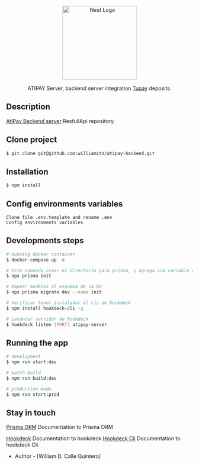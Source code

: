 

<p align="center">
  <a href="https://nodejs.org/en" target="blank">
    <img src="https://www.svgrepo.com/show/376337/node-js.svg" width="200" alt="Nest Logo" />
 </a>
</p>


  <p align="center">ATIPAY Server, backend server integration <a href="https://tupaypagos.com/" target="_blank">Tupay</a> deposits.</p>
    <p align="center">

  <!--[![Backers on Open Collective](https://opencollective.com/nest/backers/badge.svg)](https://opencollective.com/nest#backer)
  [![Sponsors on Open Collective](https://opencollective.com/nest/sponsors/badge.svg)](https://opencollective.com/nest#sponsor)-->

## Description

[AtiPay Backend server](https://github.com/williamitz/atipay-backend) ResfullApi repository.


## Clone project

```bash
$ git clone git@github.com:williamitz/atipay-backend.git
```

## Installation

```bash
$ npm install
```

## Config environments variables
```
Clone file .env.template and rename .env
Config environments variables
```
## Developments steps

```bash
# Running docker container
$ docker-compose up -d

# Este comando crear el directorio para prisma, y agrega una variable de entorno en .env
$ npx prisma init

# Mapear modelos al esquema de la bd
$ npx prisma migrate dev --name init

# Verificar tener instalador el cli de hookdeck
$ npm install hookdeck-cli -g

# Levantar servidor de hookdeck
$ hookdeck listen [PORT] atipay-server
```

## Running the app

```bash
# development
$ npm run start:dev

# watch build
$ npm run build:dev

# production mode
$ npm run start:prod
```


## Stay in touch
[Prisma ORM](https://www.prisma.io/docs/getting-started/setup-prisma/start-from-scratch/relational-databases/using-prisma-migrate-typescript-mysql) Documentation to Prisma ORM

[Hookdeck](https://dashboard.hookdeck.com/) Documentation to hookdeck 
[Hookdeck Cli](https://github.com/hookdeck/hookdeck-cli) Documentation to hookdeck Cli 


- Author - [William D. Calle Quintero]
